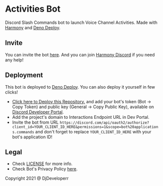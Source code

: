 # Activities Bot

Discord Slash Commands bot to launch Voice Channel Activities. Made with [Harmony](https://github.com/harmonyland/harmony) and [Deno Deploy](https://deno.com/deploy).

## Invite

You can invite the bot [here](https://discord.com/api/oauth2/authorize?client_id=819835984388030464&permissions=1&scope=applications.commands%20bot). And you can join [Harmony Discord](https://discord.gg/WVN2JF2FRv) if you need any help!

## Deployment

This bot is deployed to [Deno Deploy](https://deno.com/deploy). You can also deploy it yourself in few clicks!

- [Click here to Deploy this Repository.](https://dash.deno.com/new?url=https://raw.githubusercontent.com/DjDeveloperr/ActivitiesBot/main/mod.ts&env=TOKEN,PUBLIC_KEY) and add your bot's token (Bot -> Copy Token) and public key (General -> Copy Public Key), available on [Discord Developer Portal](https://discord.dev).
- Add the project's domain to Interactions Endpoint URL in Dev Portal.
- Invite the bot from URL `https://discord.com/api/oauth2/authorize?client_id=YOUR_CLIENT_ID_HERE&permissions=1&scope=bot%20applications.commands` and don't forget to replace `YOUR_CLIENT_ID_HERE` with your bot's application ID!

## Legal

- Check [LICENSE](LICENSE) for more info.
- Check Bot's Privacy Policy [here](Policy.md).


Copyright 2021 @ DjDeveloperr
